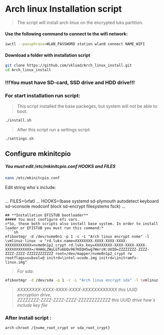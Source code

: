 # **Arch linux Installation script**
> The script will install arch linux on the encrypted luks partition.

#### **Use the following command to connect to the wifi network**:
```sh
iwctl --passphrase=WLAN_PASSWORD station wlan0 connect NAME_WIFI
```

#### **Download a folder with installation script**
```sh
git clone https://github.com/vkluad/Arch_linux_install.git
cd Arch_linux_install
```

### **!!!You must have SD-card, SSD drive and HDD drive!!!**


### **For start installation  run script:**
> This script installed the base packeges, but system will not be able to boot.
```sh
./install.sh
```
> After this script run a settings script:
```sh
./settings.sh
```
>
## **Configure mkinitcpio**
##### You must edit /etc/mkinitcpio.conf HOOKS and FILES
>
```sh
nano /etc/mkinitcpio.conf
```
Edit string who`s include:
>```
...
FILES=(vfat)
...
HOOKS=(base systemd sd-plymouth autodetect keyboard sd-vconsole modconf block sd-encrypt filesystems fsck)
...
```
## **Installation EFISTUB bootloader**
##### You must configure efi vars.
>*So, those both scripts also install base system. In order to install loader or EFISTUB you must run this command:*
 ```sh
efibootmgr -d /dev/nvme0n1 -p 1 -c -L "Arch linux encrypt nvme" -l \vmlinuz-linux -u "rd.luks.name=XXXXXXXX-XXXX-XXXX-XXXX-XXXXXXXXXXXX=nvme0n1p2_crypt rd.luks.key=XXXXXXXX-XXXX-XXXX-XXXX-XXXXXXXXXXXX=/4HA6LZWyLGTu6bQv967KEQH5wg7WersN:UUID=ZZZZZZZZ-ZZZZ-ZZZZ-ZZZZ-ZZZZZZZZZZZZ root=/dev/mapper/nvme0n1p2_crypt rw rootflags=subvol=@ initrd=\intel-ucode.img initrd=\initramfs-linux.img"
```
>*For sda:*
```sh
efibootmgr -d /dev/sda -p 1 -c -L "Arch linux encrypt sda" -l \vmlinuz-linux -u "rd.luks.name=XXXXXXXX-XXXX-XXXX-XXXX-XXXXXXXXXXXX=sda2_crypt rd.luks.key=XXXXXXXX-XXXX-XXXX-XXXX-XXXXXXXXXXXX=rhaTfhJBvhSvgK9E2hSZF4P4u6s8NUsY:UUID=ZZZZZZZZ-ZZZZ-ZZZZ-ZZZZ-ZZZZZZZZZZZZ root=/dev/mapper/sda2_crypt rw rootflags=subvol=@ initrd=\intel-ucode.img initrd=\initramfs-linux.img"
```
>*XXXXXXXX-XXXX-XXXX-XXXX-XXXXXXXXXXXX this UUID encryption drive,\
 ZZZZZZZZ-ZZZZ-ZZZZ-ZZZZ-ZZZZZZZZZZZZ this UUID drive how`s include key file*

### **After install script :**
```sh
arch-chroot /{nvme_root_crypt or sda_root_crypt}

```
